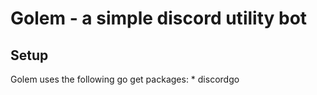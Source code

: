 # Golem - a simple discord utility bot
## Setup
Golem uses the following go get packages:
	* discordgo


